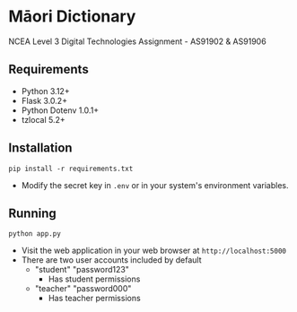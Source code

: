 # Māori Dictionary
NCEA Level 3 Digital Technologies Assignment - AS91902 &amp; AS91906

## Requirements
- Python 3.12+
- Flask 3.0.2+
- Python Dotenv 1.0.1+
- tzlocal 5.2+

## Installation
```pip install -r requirements.txt```
- Modify the secret key in `.env` or in your system's environment variables.

## Running
```python app.py```
- Visit the web application in your web browser at `http://localhost:5000`
- There are two user accounts included by default
    - "student" "password123"
        - Has student permissions
    - "teacher" "password000"
        - Has teacher permissions
